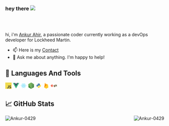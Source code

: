 ### hey there <img src="https://media.giphy.com/media/hvRJCLFzcasrR4ia7z/giphy.gif" width="25px">

<br>
<br>

hi, i'm [Ankur Ahir](https://portfolio-ankur-0429.vercel.app/), a passionate coder currently working as a devOps developer for Lockheed Martin. 



- 📫 Here is my [Contact](mailto:ahir.ankur0429@gmail.com)
- 💬 Ask me about anything. I'm happy to help!


<!-- <video controls width="320">
  <source src="maps.mp4">
</video> -->

## &#x1F4D4; Languages And Tools

<code><img height="20" src="https://raw.githubusercontent.com/github/explore/80688e429a7d4ef2fca1e82350fe8e3517d3494d/topics/javascript/javascript.png"></code>
<code><img height="20" src="https://raw.githubusercontent.com/github/explore/80688e429a7d4ef2fca1e82350fe8e3517d3494d/topics/vue/vue.png"></code>
<code><img height="20" src="https://raw.githubusercontent.com/github/explore/80688e429a7d4ef2fca1e82350fe8e3517d3494d/topics/react/react.png"></code>
<code><img height="20" src="https://raw.githubusercontent.com/github/explore/80688e429a7d4ef2fca1e82350fe8e3517d3494d/topics/nodejs/nodejs.png"></code>
<code><img height="20" src="https://raw.githubusercontent.com/github/explore/80688e429a7d4ef2fca1e82350fe8e3517d3494d/topics/python/python.png"></code>
<code><img height="20" src="https://raw.githubusercontent.com/github/explore/80688e429a7d4ef2fca1e82350fe8e3517d3494d/topics/firebase/firebase.png"></code>
<code><img height="20" src="https://raw.githubusercontent.com/github/explore/80688e429a7d4ef2fca1e82350fe8e3517d3494d/topics/git/git.png"></code>


## &#x1f4c8; GitHub Stats
<div style="display:flex; justify-content:space-between">

  <img src="https://github-readme-stats.vercel.app/api/top-langs/?username=Ankur-0429&theme=gotham&show_icons=true&langs_count=3" alt="Ankur-0429" />
  <img src="https://github-readme-stats.vercel.app/api?username=Ankur-0429&show_icons=true&theme=gotham&line_height=27&count_private=true" alt="Ankur-0429" />
</div>


<!--
**Ankur-0429/Ankur-0429** is a ✨ _special_ ✨ repository because its `README.md` (this file) appears on your GitHub profile.

Here are some ideas to get you started:

- 🔭 I’m currently working on ...
- 🌱 I’m currently learning ...
- 👯 I’m looking to collaborate on ...
- 🤔 I’m looking for help with ...
- 💬 Ask me about ...
- 📫 How to reach me: ...
- 😄 Pronouns: ...
- ⚡ Fun fact: ...
-->
